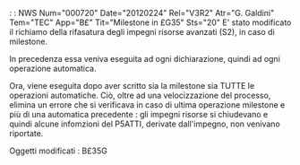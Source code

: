  :  : NWS Num="000720" Date="20120224" Rel="V3R2" Atr="G. Galdini" Tem="TEC" App="B£" Tit="Milestone in £G35" Sts="20"
E' stato modificato il richiamo della rifasatura degli impegni risorse avanzati (S2), in caso di milestone.

In precedenza essa veniva eseguita ad ogni dichiarazione, quindi ad ogni operazione automatica.

Ora, viene eseguita dopo aver scritto sia la milestone sia TUTTE le operazioni automatiche.
Ciò, oltre ad una velocizzazione del processo, elimina un errore che si verificava in caso di ultima operazione milestone e più di una automatica precedente :  gli impegni risorse si chiudevano e
quindi alcune infomzioni del P5ATTI, derivate dall'impegno, non venivano riportate.

Oggetti modificati : 
B£35G
